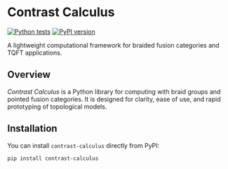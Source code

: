 # Contrast Calculus

[![Python tests](https://github.com/jfesvd-crypto/contrast-calculus/actions/workflows/python-tests.yml/badge.svg)](https://github.com/jfesvd-crypto/contrast-calculus/actions/workflows/python-tests.yml) [![PyPI version](https://badge.fury.io/py/contrast-calculus.svg)](https://badge.fury.io/py/contrast-calculus)

A lightweight computational framework for braided fusion categories and TQFT applications.

## Overview

*Contrast Calculus* is a Python library for computing with braid groups and pointed fusion categories. It is designed for clarity, ease of use, and rapid prototyping of topological models.

## Installation

You can install `contrast-calculus` directly from PyPI:

```bash
pip install contrast-calculus
